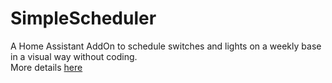 # SimpleScheduler
A Home Assistant AddOn to schedule switches and lights on a weekly base in a visual way without coding.\
More details [here](simplescheduler/README.md "here")
